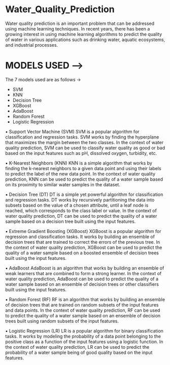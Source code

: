 # Water_Quality_Prediction
Water quality prediction is an important problem that can be addressed using machine learning techniques. In recent years, there has been a growing interest in using machine learning algorithms to predict the quality of water in various applications such as drinking water, aquatic ecosystems, and industrial processes.

# MODELS USED -->
The 7 models used are as follows →
- SVM
- KNN
- Decision Tree
- XGBoost
- AdaBoost
- Random Forest
- Logistic Regression

▪ Support Vector Machine (SVM)
SVM is a popular algorithm for classification and regression tasks. SVM works by finding the
hyperplane that maximizes the margin between the two classes. In the context of water quality
prediction, SVM can be used to classify water quality as good or bad based on the input features
such as pH, dissolved oxygen, turbidity, etc.

▪ K-Nearest Neighbors (KNN)
KNN is a simple algorithm that works by finding the k-nearest neighbors to a given data point
and using their labels to predict the label of the new data point. In the context of water quality
prediction, KNN can be used to predict the quality of a water sample based on its proximity to
similar water samples in the dataset.

▪ Decision Tree (DT)
DT is a simple yet powerful algorithm for classification and regression tasks. DT works by
recursively partitioning the data into subsets based on the value of a chosen attribute, until a leaf
node is reached, which corresponds to the class label or value. In the context of water quality
prediction, DT can be used to predict the quality of a water sample based on a decision tree built
using the input features.

▪ Extreme Gradient Boosting (XGBoost)
XGBoost is a popular algorithm for regression and classification tasks. It works by building an
ensemble of decision trees that are trained to correct the errors of the previous tree. In the context
of water quality prediction, XGBoost can be used to predict the quality of a water sample based
on a boosted ensemble of decision trees built using the input features.

▪ AdaBoost
AdaBoost is an algorithm that works by building an ensemble of weak learners that are combined
to form a strong learner. In the context of water quality prediction, AdaBoost can be used to
predict the quality of a water sample based on an ensemble of decision trees or other classifiers
built using the input features.

▪ Random Forest (RF)
RF is an algorithm that works by building an ensemble of decision trees that are trained on
random subsets of the input features and data points. In the context of water quality prediction,
RF can be used to predict the quality of a water sample based on an ensemble of decision trees
built using random subsets of the input features.

▪ Logistic Regression (LR)
LR is a popular algorithm for binary classification tasks. It works by modeling the probability of
a data point belonging to the positive class as a function of the input features using a logistic
function. In the context of water quality prediction, LR can be used to predict the probability of a
water sample being of good quality based on the input features.
